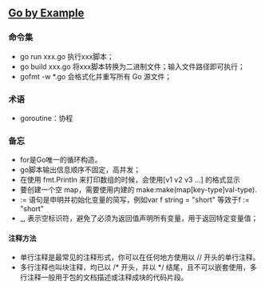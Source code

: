 ## [Go by Example](https://books.studygolang.com/gobyexample/)
### 命令集
- go run xxx.go 执行xxx脚本；
- go build xxx.go 将xxx脚本转换为二进制文件；输入文件路径即可执行；
- gofmt -w \*.go 会格式化并重写所有 Go 源文件；

### 术语
- goroutine：协程


### 备忘
- for是Go唯一的循环构造。
- go脚本输出信息顺序不固定，高并发；
- 在使用 fmt.Println 来打印数组的时候，会使用[v1 v2 v3 ...] 的格式显示
- 要创建一个空 map，需要使用内建的 make:make(map[key-type]val-type).
- := 语句是申明并初始化变量的简写，例如var f string = "short" 等效于f := "short"
- \_, 表示空标识符，避免了必须为返回值声明所有变量，用于返回特定变量值；

#### 注释方法
- 单行注释是最常见的注释形式，你可以在任何地方使用以 // 开头的单行注释。
- 多行注释也叫块注释，均已以 /* 开头，并以 \*/ 结尾，且不可以嵌套使用，多行注释一般用于包的文档描述或注释成块的代码片段。
